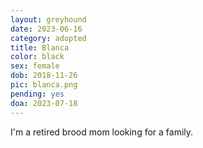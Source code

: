 ```yaml
---
layout: greyhound
date: 2023-06-16
category: adopted
title: Blanca
color: black
sex: female
dob: 2018-11-26
pic: blanca.png
pending: yes
doa: 2023-07-18
---
```

I'm a retired brood mom looking for a family. 

